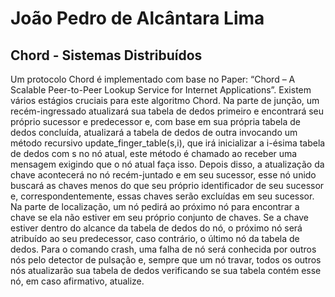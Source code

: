 # João Pedro de Alcântara Lima

## Chord - Sistemas Distribuídos

Um protocolo Chord é implementado com base no Paper: “Chord – A Scalable Peer-to-Peer Lookup Service for Internet Applications”. Existem vários estágios cruciais para este algoritmo Chord. Na parte de junção, um recém-ingressado atualizará sua tabela de dedos primeiro e encontrará seu próprio sucessor e predecessor e, com base em sua própria tabela de dedos concluída, atualizará a tabela de dedos de outra invocando um método recursivo update_finger_table(s,i), que irá inicializar a i-ésima tabela de dedos com s no nó atual, este método é chamado ao receber uma mensagem exigindo que o nó atual faça isso. Depois disso, a atualização da chave acontecerá no nó recém-juntado e em seu sucessor, esse nó unido buscará as chaves menos do que seu próprio identificador de seu sucessor e, correspondentemente, essas chaves serão excluídas em seu sucessor. Na parte de localização, um nó pedirá ao próximo nó para encontrar a chave se ela não estiver em seu próprio conjunto de chaves. Se a chave estiver dentro do alcance da tabela de dedos do nó, o próximo nó será atribuído ao seu predecessor, caso contrário, o último nó da tabela de dedos. Para o comando crash, uma falha de nó será conhecida por outros nós pelo detector de pulsação e, sempre que um nó travar, todos os outros nós atualizarão sua tabela de dedos verificando se sua tabela contém esse nó, em caso afirmativo, atualize.
